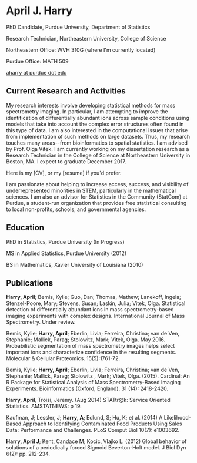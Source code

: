 # April J. Harry
PhD Candidate, Purdue University, Department of Statistics

Research Technician, Northeastern University, College of Science

Northeastern Office: WVH 310G (where I'm currently located)

Purdue Office: MATH 509

[aharry at purdue dot edu](mailto:aharry@purdue.edu)

## Current Research and Activities
My research interests involve developing statistical methods for mass spectrometry imaging. In particular, I am attempting to improve the identification of differentially abundant ions across sample conditions using models that take into account the complex error structures often found in this type of data. I am also interested in the computational issues that arise from implementation of such methods on large datasets. Thus, my research touches many areas--from bioinformatics to spatial statistics. I am advised by Prof. Olga Vitek. I am currently working on my dissertation research as a Research Technician in the College of Science at Northeastern University in Boston, MA. I expect to graduate December 2017.

Here is my [CV], or my [resume] if you'd prefer.

I am passionate about helping to increase access, success, and visibility of underrepresented minorities in STEM, particularly in the mathematical sciences. I am also an advisor for Statistics in the Community (StatCom) at Purdue, a student-run organization that provides free statistical consulting to local non-profits, schools, and governmental agencies.

## Education
PhD in Statistics, Purdue University (In Progress) 

MS in Applied Statistics, Purdue University (2012) 

BS in Mathematics, Xavier University of Louisiana (2010)

## Publications
**Harry, April**; Bemis, Kylie; Guo, Dan; Thomas, Mathew; Lanekoff, Ingela; Stenzel-Poore, Mary; Stevens, Susan; Laskin, Julia; Vitek, Olga. Statistical detection of differentially abundant ions in mass spectrometry-based imaging experiments with complex designs. International Journal of Mass Spectrometry. Under review.

Bemis, Kylie; **Harry, April**; Eberlin, Livia; Ferreira, Christina; van de Ven, Stephanie; Mallick, Parag; Stolowitz, Mark; Vitek, Olga. May 2016. Probabilistic segmentation of mass spectrometry images helps select important ions and characterize confidence in the resulting segments. Molecular & Cellular Proteomics. 15(5):1761-72.

Bemis, Kylie; **Harry, April**; Eberlin, Livia; Ferreira, Christina; van de Ven, Stephanie; Mallick, Parag; Stolowitz , Mark; Vitek, Olga. (2015). Cardinal: An R Package for Statistical Analysis of Mass Spectrometry-Based Imaging Experiments. Bioinformatics (Oxford, England). 31 (14): 2418-2420.

**Harry, April**, Troisi, Jeremy. (Aug 2014) STATtr@k: Service Oriented Statistics. AMSTATNEWS: p 19.

Kaufman, J; Lessler, J; **Harry, A**; Edlund, S; Hu, K; et al. (2014) A Likelihood-Based Approach to Identifying Contaminated Food Products Using Sales Data: Performance and Challenges. PLoS Comput Biol 10(7): e1003692.

**Harry, April J**; Kent, Candace M; Kocic, Vlajko L. (2012) Global behavior of solutions of a periodically forced Sigmoid Beverton-Holt model. J Biol Dyn 6(2): pp. 212-234.
